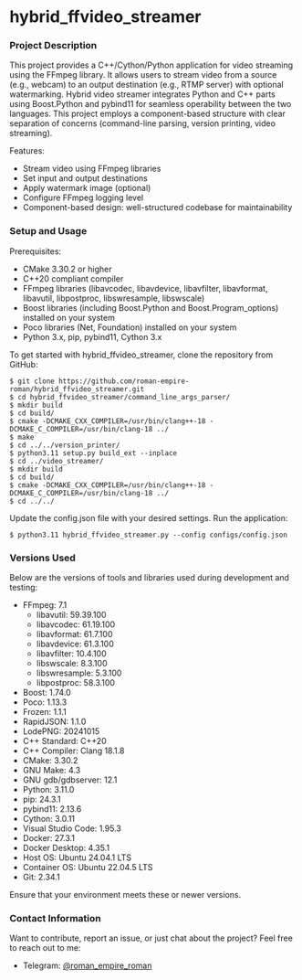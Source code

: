 # hybrid_ffvideo_streamer

### Project Description

This project provides a C++/Cython/Python application for video streaming using the FFmpeg library. It allows users to stream video from a source (e.g., webcam) to an output destination (e.g., RTMP server) with optional watermarking. Hybrid video streamer integrates Python and C++ parts using Boost.Python and pybind11 for seamless operability between the two languages. This project employs a component-based structure with clear separation of concerns (command-line parsing, version printing, video streaming).

Features:

- Stream video using FFmpeg libraries
- Set input and output destinations
- Apply watermark image (optional)
- Configure FFmpeg logging level
- Component-based design: well-structured codebase for maintainability

### Setup and Usage

Prerequisites:

- CMake 3.30.2 or higher
- C++20 compliant compiler
- FFmpeg libraries (libavcodec, libavdevice, libavfilter, libavformat, libavutil, libpostproc, libswresample, libswscale)
- Boost libraries (including Boost.Python and Boost.Program_options) installed on your system
- Poco libraries (Net, Foundation) installed on your system
- Python 3.x, pip, pybind11, Cython 3.x

To get started with hybrid_ffvideo_streamer, clone the repository from GitHub:

```
$ git clone https://github.com/roman-empire-roman/hybrid_ffvideo_streamer.git
$ cd hybrid_ffvideo_streamer/command_line_args_parser/
$ mkdir build
$ cd build/
$ cmake -DCMAKE_CXX_COMPILER=/usr/bin/clang++-18 -DCMAKE_C_COMPILER=/usr/bin/clang-18 ../
$ make
$ cd ../../version_printer/
$ python3.11 setup.py build_ext --inplace
$ cd ../video_streamer/
$ mkdir build
$ cd build/
$ cmake -DCMAKE_CXX_COMPILER=/usr/bin/clang++-18 -DCMAKE_C_COMPILER=/usr/bin/clang-18 ../
$ cd ../../
```

Update the config.json file with your desired settings.
Run the application:

```
$ python3.11 hybrid_ffvideo_streamer.py --config configs/config.json
```

### Versions Used

Below are the versions of tools and libraries used during development and testing:

- FFmpeg: 7.1
    - libavutil: 59.39.100
    - libavcodec: 61.19.100
    - libavformat: 61.7.100
    - libavdevice: 61.3.100
    - libavfilter: 10.4.100
    - libswscale: 8.3.100
    - libswresample: 5.3.100
    - libpostproc: 58.3.100
- Boost: 1.74.0
- Poco: 1.13.3
- Frozen: 1.1.1
- RapidJSON: 1.1.0
- LodePNG: 20241015
- C++ Standard: C++20
- C++ Compiler: Clang 18.1.8
- CMake: 3.30.2
- GNU Make: 4.3
- GNU gdb/gdbserver: 12.1
- Python: 3.11.0
- pip: 24.3.1
- pybind11: 2.13.6
- Cython: 3.0.11
- Visual Studio Code: 1.95.3
- Docker: 27.3.1
- Docker Desktop: 4.35.1
- Host OS: Ubuntu 24.04.1 LTS
- Container OS: Ubuntu 22.04.5 LTS
- Git: 2.34.1

Ensure that your environment meets these or newer versions.

### Contact Information

Want to contribute, report an issue, or just chat about the project? Feel free to reach out to me:

- Telegram: [@roman_empire_roman](https://t.me/roman_empire_roman)
